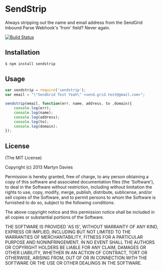 # SendStrip

Always stripping out the name and email address from the SendGrid Inbound Parse Webhook's 'from' field? Never again.

[![Build Status](https://travis-ci.org/martyndavies/sendstrip.png?branch=master)](https://travis-ci.org/martyndavies/sendstrip)

## Installation

```html
$ npm install sendstrip
```
## Usage

```javascript
var sendstrip = require('sendstrip');
var email = "\"SendGrid Test Yeah\" <send.grid.test@gmail.com>";

sendstrip(email, function(err, name, address, to ,domain){
	console.log(err);
	console.log(name);
	console.log(address);
	console.log(to);
	console.log(domain);
});
```

## License

(The MIT License)

Copyright (c) 2013 Martyn Davies

Permission is hereby granted, free of charge, to any person obtaining a copy of this software and associated documentation files (the 'Software'), to deal in the Software without restriction, including without limitation the rights to use, copy, modify, merge, publish, distribute, sublicense, and/or sell copies of the Software, and to permit persons to whom the Software is furnished to do so, subject to the following conditions:

The above copyright notice and this permission notice shall be included in all copies or substantial portions of the Software.

THE SOFTWARE IS PROVIDED 'AS IS', WITHOUT WARRANTY OF ANY KIND, EXPRESS OR IMPLIED, INCLUDING BUT NOT LIMITED TO THE WARRANTIES OF MERCHANTABILITY, FITNESS FOR A PARTICULAR PURPOSE AND NONINFRINGEMENT. IN NO EVENT SHALL THE AUTHORS OR COPYRIGHT HOLDERS BE LIABLE FOR ANY CLAIM, DAMAGES OR OTHER LIABILITY, WHETHER IN AN ACTION OF CONTRACT, TORT OR OTHERWISE, ARISING FROM, OUT OF OR IN CONNECTION WITH THE SOFTWARE OR THE USE OR OTHER DEALINGS IN THE SOFTWARE.
